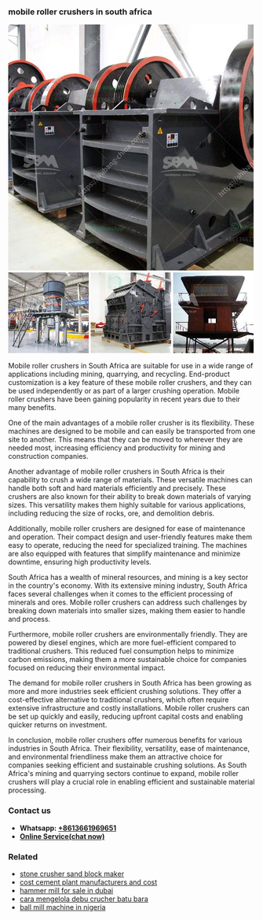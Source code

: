 <h3>mobile roller crushers in south africa</h3><img src='1708408390.jpg' alt=''><p>Mobile roller crushers in South Africa are suitable for use in a wide range of applications including mining, quarrying, and recycling. End-product customization is a key feature of these mobile roller crushers, and they can be used independently or as part of a larger crushing operation. Mobile roller crushers have been gaining popularity in recent years due to their many benefits.</p><p>One of the main advantages of a mobile roller crusher is its flexibility. These machines are designed to be mobile and can easily be transported from one site to another. This means that they can be moved to wherever they are needed most, increasing efficiency and productivity for mining and construction companies.</p><p>Another advantage of mobile roller crushers in South Africa is their capability to crush a wide range of materials. These versatile machines can handle both soft and hard materials efficiently and precisely. These crushers are also known for their ability to break down materials of varying sizes. This versatility makes them highly suitable for various applications, including reducing the size of rocks, ore, and demolition debris.</p><p>Additionally, mobile roller crushers are designed for ease of maintenance and operation. Their compact design and user-friendly features make them easy to operate, reducing the need for specialized training. The machines are also equipped with features that simplify maintenance and minimize downtime, ensuring high productivity levels.</p><p>South Africa has a wealth of mineral resources, and mining is a key sector in the country's economy. With its extensive mining industry, South Africa faces several challenges when it comes to the efficient processing of minerals and ores. Mobile roller crushers can address such challenges by breaking down materials into smaller sizes, making them easier to handle and process.</p><p>Furthermore, mobile roller crushers are environmentally friendly. They are powered by diesel engines, which are more fuel-efficient compared to traditional crushers. This reduced fuel consumption helps to minimize carbon emissions, making them a more sustainable choice for companies focused on reducing their environmental impact.</p><p>The demand for mobile roller crushers in South Africa has been growing as more and more industries seek efficient crushing solutions. They offer a cost-effective alternative to traditional crushers, which often require extensive infrastructure and costly installations. Mobile roller crushers can be set up quickly and easily, reducing upfront capital costs and enabling quicker returns on investment.</p><p>In conclusion, mobile roller crushers offer numerous benefits for various industries in South Africa. Their flexibility, versatility, ease of maintenance, and environmental friendliness make them an attractive choice for companies seeking efficient and sustainable crushing solutions. As South Africa's mining and quarrying sectors continue to expand, mobile roller crushers will play a crucial role in enabling efficient and sustainable material processing.</p><h3>Contact us</h3><ul><li><strong>Whatsapp:&nbsp;<a href="https://wa.me/8613661969651">+8613661969651</a></strong></li><li><a href="https://swt.shibang-china.com/?git&amp;zhl&amp;mobile roller crushers in south africa"><strong>Online Service(chat now)</strong></a></li></ul><h3>Related</h3><ul><li><a href='stone crusher sand block maker.md'>stone crusher sand block maker</a></li><li><a href='cost cement plant manufacturers and cost.md'>cost cement plant manufacturers and cost</a></li><li><a href='hammer mill for sale in dubai.md'>hammer mill for sale in dubai</a></li><li><a href='cara mengelola debu crucher batu bara.md'>cara mengelola debu crucher batu bara</a></li><li><a href='ball mill machine in nigeria.md'>ball mill machine in nigeria</a></li></ul>